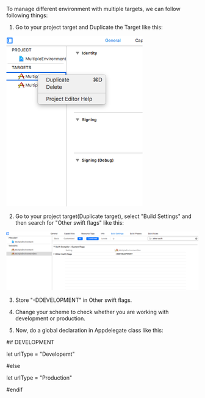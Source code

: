 To manage different environment with multiple targets, we can follow following things:

1. Go to your project target and Duplicate the Target like this:

![alt text](https://raw.githubusercontent.com/sagar7662/apienvironment/master/Images/Screen%20Shot%202018-04-25%20at%201.31.45%20PM.png)

  
2. Go to your project target(Duplicate target), select "Build Settings" and then search for "Other swift flags" like this:

![alt text](https://raw.githubusercontent.com/sagar7662/apienvironment/master/Images/Screen%20Shot%202018-04-25%20at%201.14.04%20PM.png)

3. Store "-DDEVELOPMENT" in Other swift flags.

4. Change your scheme to check whether you are working with development or production.

5. Now, do a global declaration in Appdelegate class like this:

#if DEVELOPMENT

let urlType = "Developemt"

#else

let urlType = "Production"

#endif
